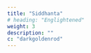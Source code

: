 ```yaml
---
title: "Siddhanta"
# heading: "Englightened"
weight: 3
description: ""
c: "darkgoldenrod"
---
```



